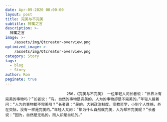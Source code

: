 ```yaml
---
date: Apr-09-2020 00:00:00
layout: post
title: 完美与不完美
subtitle: 神寓之言
description: >-
  神寓之言
image: >-
    /assets/img/Qtcreator-overview.png
optimized_image: >-
    /assets/img/Qtcreator-overview.png
category: Story
tags:
  - blog
  - Story
author: Ron
paginate: true
---
```


							　　256，《完美与不完美》 一位年轻人问长者说：“世界上有完美的事物吗？”长者说：“有。自然的事物是完美的，人为的事物却是不完美的。”年轻人接着问：“人为的事物都不完美吗？”长者说：“是的。大到政治制度，宗教哲学，小到个人性格，外在交际，没有一样是完美的。”年轻人又问：“那为什么自然就完美，人为却不完美呢？”长者说：“因为，自然是无私的，而人却是自私的。”
							
							
						